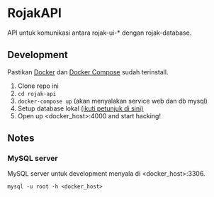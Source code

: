 # RojakAPI

API untuk komunikasi antara rojak-ui-* dengan rojak-database.

## Development

Pastikan [Docker](https://docs.docker.com/engine/installation/) dan [Docker Compose](https://docs.docker.com/compose/install/) sudah terinstall.

1. Clone repo ini
2. `cd rojak-api`
3. `docker-compose up` (akan menyalakan service web dan db mysql)
4. Setup database lokal [(ikuti petunjuk di sini)](../rojak-database)
5. Open up <docker_host>:4000 and start hacking!

## Notes

### MySQL server

MySQL server untuk development menyala di <docker_host>:3306.

```
mysql -u root -h <docker_host>
```
